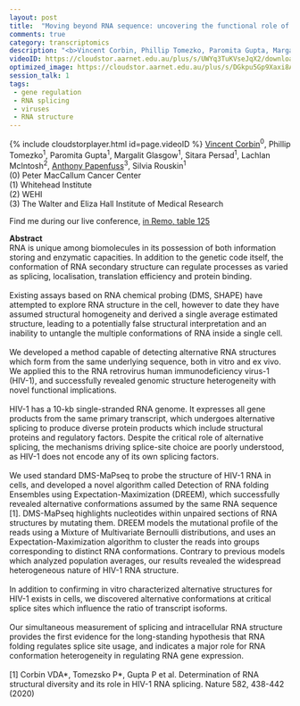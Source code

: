 ```yaml
---
layout: post
title:  "Moving beyond RNA sequence: uncovering the functional role of RNA structure"
comments: true
category: transcriptomics
description: "<b>Vincent Corbin, Phillip Tomezko, Paromita Gupta, Margalit Glasgow, Sitara Persad, Lachlan McIntosh, Anthony Papenfuss, Silvia Rouskin</b><br/>RNA is unique among biomolecules in its possession..."
videoID: https://cloudstor.aarnet.edu.au/plus/s/UWYq3TuKVseJqX2/download
optimized_image: https://cloudstor.aarnet.edu.au/plus/s/DGkpu5Gp9Xaxi8A/download
session_talk: 1
tags:
 - gene regulation
 - RNA splicing
 - viruses
 - RNA structure
---
```

{% include cloudstorplayer.html id=page.videoID %}
<u>Vincent Corbin</u><sup>0</sup>, Phillip Tomezko<sup>1</sup>, Paromita Gupta<sup>1</sup>, Margalit Glasgow<sup>1</sup>, Sitara Persad<sup>1</sup>, Lachlan McIntosh<sup>2</sup>, [Anthony Papenfuss](http://bioinf.wehi.edu.au/contacts/details_papenfuss.html)<sup>3</sup>, Silvia Rouskin<sup>1</sup><br/>
\(0\) Peter MacCallum Cancer Center<br/>
\(1\) Whitehead Institute<br/>
\(2\) WEHI<br/>
\(3\) The Walter and Eliza Hall Institute of Medical Research

Find me during our live conference, [in Remo, table 125](https://remo.co)

<b>Abstract</b><br/>
RNA is unique among biomolecules in its possession of both information storing and enzymatic capacities. In addition to the genetic code itself, the conformation of RNA secondary structure can regulate processes as varied as splicing, localisation, translation efficiency and protein binding.<br/><br/>Existing assays based on RNA chemical probing \(DMS, SHAPE\) have attempted to explore RNA structure in the cell, however to date they have assumed structural homogeneity and derived a single average estimated structure, leading to a potentially false structural interpretation and an inability to untangle the multiple conformations of RNA inside a single cell. <br/><br/>We developed a method capable of detecting alternative RNA structures which form from the same underlying sequence, both in vitro and ex vivo. We applied this to the RNA retrovirus human immunodeficiency virus-1 \(HIV-1\), and successfully revealed genomic structure heterogeneity with novel functional implications. <br/><br/>HIV-1 has a 10-kb single-stranded RNA genome. It expresses all gene products from the same primary transcript, which undergoes alternative splicing to produce diverse protein products which include structural proteins and regulatory factors. Despite the critical role of alternative splicing, the mechanisms driving splice-site choice are poorly understood, as HIV-1 does not encode any of its own splicing factors. <br/><br/>We used standard DMS-MaPseq to probe the structure of HIV-1 RNA in cells, and developed a novel algorithm called Detection of RNA folding Ensembles using Expectation-Maximization \(DREEM\), which successfully revealed alternative conformations assumed by the same RNA sequence \[1\]. DMS-MaPseq highlights nucleotides within unpaired sections of RNA structures by mutating them. DREEM models the mutational profile of the reads using a Mixture of Multivariate Bernoulli distributions, and uses an Expectation-Maximization algorithm to cluster the reads into groups corresponding to distinct RNA conformations. Contrary to previous models which analyzed population averages, our results revealed the widespread heterogeneous nature of HIV-1 RNA structure.<br/><br/>In addition to confirming in vitro characterized alternative structures for HIV-1 exists in cells, we discovered alternative conformations at critical splice sites which influence the ratio of transcript isoforms. <br/><br/>Our simultaneous measurement of splicing and intracellular RNA structure provides the first evidence for the long-standing hypothesis that RNA folding regulates splice site usage, and indicates a major role for RNA conformation heterogeneity in regulating RNA gene expression.<br/><br/>\[1\] Corbin VDA\*, Tomezsko P\*, Gupta P et al. Determination of RNA structural diversity and its role in HIV-1 RNA splicing. Nature 582, 438-442 \(2020\)<br/>
